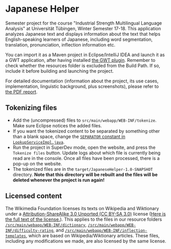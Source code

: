 # Japanese Helper

Semester project for the course "Industrial Strength Multilingual Language Analysis" at Universität Tübingen, Winter Semester 17-18. This application analyzes Japanese text and displays information about the text that helps English-speaking learners of Japanese, including word segmentation, translation, pronunciation, inflection information etc.

You can import it as a Maven project in Eclipse/IntelliJ IDEA and launch it as a GWT application, after having installed [the GWT plugin](http://gwt-plugins.github.io/documentation/gwt-eclipse-plugin/Download.html). Remember to check whether the resources folder is excluded from the Build Path. If so, include it before building and launching the project.

For detailed documentation (information about the project, its use cases, implementation, linguistic background, plus screenshots), please refer to [the PDF report](Report.pdf).

## Tokenizing files

- Add the (uncompressed) files to `src/main/webapp/WEB-INF/tokenize`. Make sure Eclipse notices the added files.
- If you want the tokenized content to be separated by something other than a blank space, change the [`SEPARATOR` constant in `LookupServiceImpl.java`](https://github.com/ismla-japanese-helper/japanese-helper/blob/tokenize-files/src/main/java/de/ws1718/ismla/JapaneseHelper/server/LookupServiceImpl.java#L32).
- Run the project in SuperDev mode, open the website, and press the `Tokenize files` button. Update logs about which file is currently being read are in the console. Once all files have been processed, there is a pop-up on the website.
- The tokenized files are in the `target/JapaneseHelper-1.0-SNAPSHOT` directory. **Note that this directory will be rebuilt and the files will be deleted whenever the project is run again!**

## Licensed content

The Wikimedia Foundation licenses its texts on Wikipedia and Wiktionary under a [Attribution-ShareAlike 3.0 Unported (CC BY-SA 3.0)](https://creativecommons.org/licenses/by-sa/3.0/) license ([Here is the full text of the license.](https://creativecommons.org/licenses/by-sa/3.0/legalcode)). This applies to the files in our resource folders [```/src/main/webapp/WEB-INF/dictionary```](https://github.com/ismla-japanese-helper/japanese-helper/tree/master/src/main/webapp/WEB-INF/dictionary), [```/src/main/webapp/WEB-INF/difficulty-rating```](https://github.com/ismla-japanese-helper/japanese-helper/tree/master/src/main/webapp/WEB-INF/difficulty-rating), and [```/src/main/webapp/WEB-INF/inflection-templates```](https://github.com/ismla-japanese-helper/japanese-helper/tree/master/src/main/webapp/WEB-INF/inflection-templates), which are based on Wikipedia/Wiktionary articles. These files, including any modifications we made, are also licensed by the same license.
